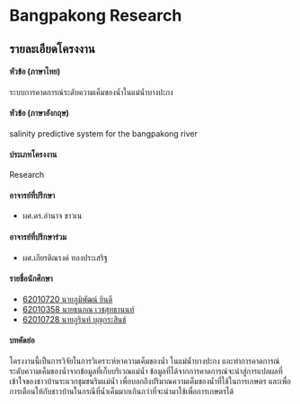 # Bangpakong Research

## รายละเอียดโครงงาน

#### หัวข้อ (ภาษาไทย)

ระบบการคาดการณ์ระดับความเค็มของน้ำในแม่น้ำบางปะกง

#### หัวข้อ (ภาษาอังกฤษ)

salinity predictive system for the bangpakong river

#### ประเภทโครงงาน 

Research

#### อาจารย์ที่ปรึกษา

- ผศ.ดร.อำนาจ ขาวเน

#### อาจารย์ที่ปรึกษาร่วม

- ผศ.เกียรติณรงค์ ทองประเสริฐ

#### รายชื่อนักศึกษา 

- [62010720 นายภูมิพัฒน์ ยินดี](https://github.com/o0KenG0o)
- [62010358 นายธนภณ เวชสุทธานนท์](https://github.com/tanaponwet)
- [62010728 นายภูรินท์ บุญกระสินธ์](https://github.com/joepurin2000)

#### บทคัดย่อ

โครงงานนี้เป็นการวิจัยในการวิเคราะห์หาความเค็มของน้ำ ในแม่น้ำบางปะกง และทำการคาดการณ์ระดับความเค็มของน้ำจากข้อมูลที่เก็บบริเวณแม่น้ำ ข้อมูลที่ได้จากการคาดการณ์จะนำสู่การแปลผลที่เข้าใจของชาวบ้านระแวกชุมชนริมแม่น้ำ เพื่อบอกถึงปริมาณความเค็มของน้ำที่ใช้ในการเกษตร และเพื่อการเตือนให้กับชาวบ้านในกรณีที่น้ำเค็มมากเกินกว่าที่จะนำมาใช้เพื่อการเกษตรได้